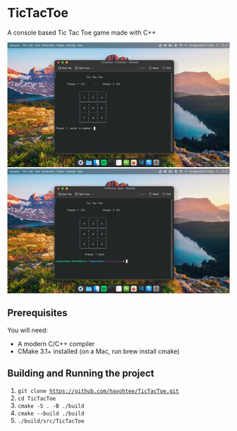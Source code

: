 # TicTacToe
A console based Tic Tac Toe game made with C++

![Alt text](doc/screenshot1.png?raw=true "Screenshot 1")
![Alt text](doc/screenshot2.png?raw=true "Screenshot 2")


## Prerequisites

You will need:

- A modern C/C++ compiler
- CMake 3.1+ installed (on a Mac, run brew install cmake)

## Building and  Running the project
1. <code>git clone https://github.com/hayohtee/TicTacToe.git </code>
2. <code>cd TicTacToe</code>
3. <code>cmake -S . -B ./build</code>
4. <code>cmake --build ./build </code>
5. <code>./build/src/TicTacToe </code>
